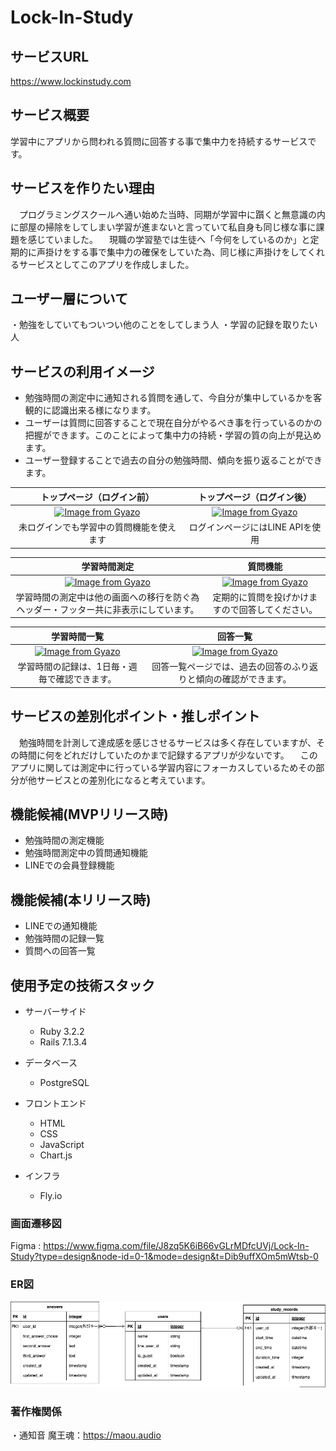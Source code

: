 # Lock-In-Study
## サービスURL
https://www.lockinstudy.com
## サービス概要
学習中にアプリから問われる質問に回答する事で集中力を持続するサービスです。
## サービスを作りたい理由
　プログラミングスクールへ通い始めた当時、同期が学習中に躓くと無意識の内に部屋の掃除をしてしまい学習が進まないと言っていて私自身も同じ様な事に課題を感じていました。
　現職の学習塾では生徒へ「今何をしているのか」と定期的に声掛けをする事で集中力の確保をしていた為、同じ様に声掛けをしてくれるサービスとしてこのアプリを作成しました。
## ユーザー層について
・勉強をしていてもついつい他のことをしてしまう人
・学習の記録を取りたい人
## サービスの利用イメージ
 * 勉強時間の測定中に通知される質問を通して、今自分が集中しているかを客観的に認識出来る様になります。
 * ユーザーは質問に回答することで現在自分がやるべき事を行っているのかの把握ができます。このことによって集中力の持続・学習の質の向上が見込めます。
 * ユーザー登録することで過去の自分の勉強時間、傾向を振り返ることができます。

| トップページ（ログイン前） | トップページ（ログイン後） |
|:-------:|:-------:|
| [![Image from Gyazo](https://i.gyazo.com/fd7cc7a085a9ab1133ab17e94ae0c212.gif)](https://gyazo.com/fd7cc7a085a9ab1133ab17e94ae0c212) | [![Image from Gyazo](https://i.gyazo.com/f489df712c4bac01e3d881541e133d52.gif)](https://gyazo.com/f489df712c4bac01e3d881541e133d52) |
| 未ログインでも学習中の質問機能を使えます  | ログインページにはLINE APIを使用 |

| 学習時間測定 | 質問機能 |
|:-------:|:-------:|
| [![Image from Gyazo](https://i.gyazo.com/8d663bfbd58b2cb002faa2d501657500.gif)](https://gyazo.com/8d663bfbd58b2cb002faa2d501657500) | [![Image from Gyazo](https://i.gyazo.com/3b2e186c40f2910763abbc3dedac675e.gif)](https://gyazo.com/3b2e186c40f2910763abbc3dedac675e) |
| 学習時間の測定中は他の画面への移行を防ぐ為ヘッダー・フッター共に非表示にしています。  |  定期的に質問を投げかけますので回答してください。 |

| 学習時間一覧 | 回答一覧 |
|:-------:|:-------:|
| [![Image from Gyazo](https://i.gyazo.com/0493bc11cea9e7eb1fac40e0a3b6a5cb.gif)](https://gyazo.com/0493bc11cea9e7eb1fac40e0a3b6a5cb) | [![Image from Gyazo](https://i.gyazo.com/2ec7ddfa3e6d2ce8ac640942fee7ff09.gif)](https://gyazo.com/2ec7ddfa3e6d2ce8ac640942fee7ff09) |
| 学習時間の記録は、1日毎・週毎で確認できます。  | 回答一覧ページでは、過去の回答のふり返りと傾向の確認ができます。 |

## サービスの差別化ポイント・推しポイント
　勉強時間を計測して達成感を感じさせるサービスは多く存在していますが、その時間に何をどれだけしていたのかまで記録するアプリが少ないです。
　このアプリに関しては測定中に行っている学習内容にフォーカスしているためその部分が他サービスとの差別化になると考えています。

## 機能候補(MVPリリース時)
 * 勉強時間の測定機能
 * 勉強時間測定中の質問通知機能
 * LINEでの会員登録機能
 ## 機能候補(本リリース時)
 * LINEでの通知機能
 * 勉強時間の記録一覧
 * 質問への回答一覧

<!-- ## 機能の実装方針予定
 *  -->
 
## 使用予定の技術スタック
 * サーバーサイド
    * Ruby 3.2.2
    * Rails 7.1.3.4

 * データベース
    * PostgreSQL

 * フロントエンド
    * HTML
    * CSS
    * JavaScript
    * Chart.js

 * インフラ
    * Fly.io

<!-- ## アプリ拡張の観点からの追加機能案
 * xへの投稿機能
  * 1日・1週間・1ヶ月の勉強時間をXへ投稿出来るようにする。
  * 質問への回答時、回答をxへ投稿出来る様にする。
 * 記録を他の人と共有する機能
  * タイムラインページを作成し、そこに勉強完了時にスタート時間・勉強時間を全ユーザーへリアルタイムで共有できるようにする。
  * 同じくタイムラインページで質問と質問に対する回答をリアルタイムで全ユーザーへ共有する。
 * 他の人の記録に「いいね」をする機能
 　タイムラインページ上で他の人の投稿への「いいね」をする事ができるようにする。
 * 勉強のカテゴリー作成
 　勉強のカテゴリーをユーザーが自由に作成してカテゴリー毎にデータを管理できるようにする。
 　カテゴリー例「プログラミング・英語・aws等」
 * カテゴリーごとでの計測機能
 　勉強時間計測開始時に上記で作成したカテゴリーを選択してカテゴリー毎に勉強時間・質問への回答を管理できるようにする。 -->

 ### 画面遷移図
Figma : https://www.figma.com/file/J8zq5K6iB66vGLrMDfcUVj/Lock-In-Study?type=design&node-id=0-1&mode=design&t=Dib9uffXOm5mWtsb-0


### ER図
![alt text](<Lock In Study.drawio.png>)

### 著作権関係
・通知音
  魔王魂：https://maou.audio
